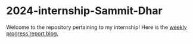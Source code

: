 # 2024-internship-Sammit-Dhar
Welcome to the repository pertaining to my internship! Here is the [weekly progress report blog.](https://theroboticsclub.github.io/2024-internship-Sammit-Dhar/)
